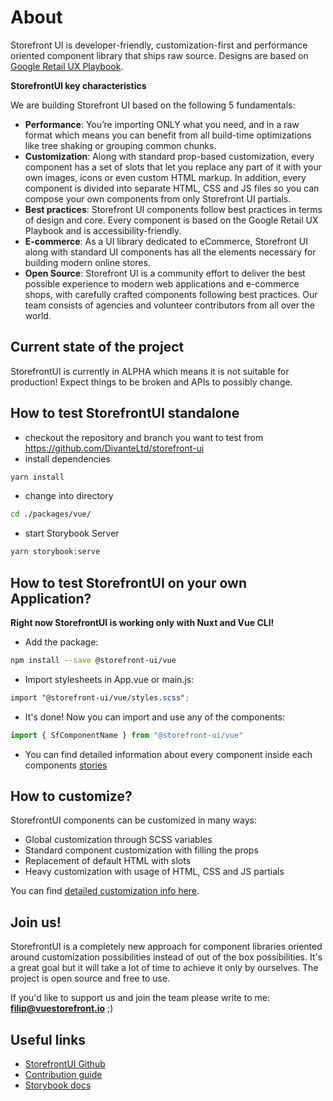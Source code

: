 # About

Storefront UI is developer-friendly, customization-first and performance oriented component library that ships raw source.
Designs are based on [Google Retail UX Playbook](https://services.google.com/fh/files/events/pdf_retail_ux_playbook.pdf).

**StorefrontUI key characteristics**

We are building Storefront UI based on the following 5 fundamentals:

- **Performance**: You’re importing ONLY what you need, and in a raw format which means you can benefit from all build-time optimizations like tree shaking or grouping common chunks.
- **Customization**: Along with standard prop-based customization, every component has a set of slots that let you replace any part of it with your own images, icons or even custom HTML markup. In addition, every component is divided into separate HTML, CSS and JS files so you can compose your own components from only Storefront UI partials.
- **Best practices**: Storefront UI components follow best practices in terms of design and core. Every component is based on the Google Retail UX Playbook and is accessibility-friendly.
- **E-commerce**: As a UI library dedicated to eCommerce, Storefront UI along with standard UI components has all the elements necessary for building modern online stores.
- **Open Source**: Storefront UI is a community effort to deliver the best possible experience to modern web applications and e-commerce shops, with carefully crafted components following best practices. Our team consists of agencies and volunteer contributors from all over the world.

## Current state of the project

StorefrontUI is currently in ALPHA which means
it is not suitable for production!
Expect things to be broken and APIs to possibly change. 


## How to test StorefrontUI standalone

- checkout the repository and branch you want to test from https://github.com/DivanteLtd/storefront-ui
- install dependencies
```bash
yarn install
```
- change into directory
```bash
cd ./packages/vue/
```
- start Storybook Server

```bash
yarn storybook:serve
```


## How to test StorefrontUI on your own Application?

**Right now StorefrontUI is working only with Nuxt and Vue CLI!**

- Add the package:

```bash
npm install --save @storefront-ui/vue
```

- Import stylesheets in App.vue or main.js:

```scss
import "@storefront-ui/vue/styles.scss";
```

- It's done! Now you can import and use any of the components:

```js
import { SfComponentName } from "@storefront-ui/vue"
```

- You can find detailed information about every component inside each components
[stories](http://storybook.storefrontui.io/)



## How to customize?

StorefrontUI components can be customized in many ways:

- Global customization through SCSS variables
- Standard component customization with filling the props
- Replacement of default HTML with slots
- Heavy customization with usage of HTML, CSS and JS partials

You can find [detailed customization info here](customization.md).

## Join us!

StorefrontUI is a completely new approach for component libraries oriented
around customization possibilities instead of out of the box possibilities.
It's a great goal but it will take a lot of time to achieve it only by ourselves.
The project is open source and free to use.

If you'd like to support us and join the team please write to me:
[**filip@vuestorefront.io**](mailto:filip@vuestorefront.io) ;)

## Useful links

- [StorefrontUI Github](https://github.com/Divanteltd/storefront-ui)
- [Contribution guide](contributing/become-a-contributor.md)
- [Storybook docs](https://storybook.js.org/docs/basics/introduction/)
